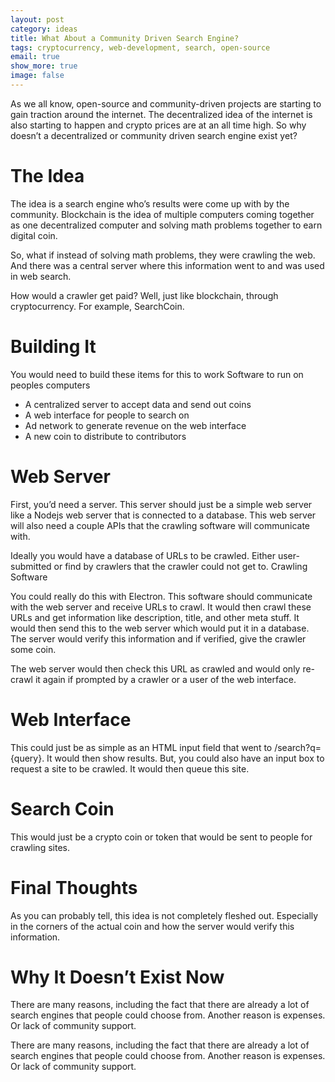 ```yaml
---
layout: post
category: ideas
title: What About a Community Driven Search Engine?
tags: cryptocurrency, web-development, search, open-source
email: true
show_more: true
image: false
---
```


As we all know, open-source and community-driven projects are starting to gain traction around the internet. The decentralized idea of the internet is also starting to happen and crypto prices are at an all time high. So why doesn’t a decentralized or community driven search engine exist yet?

# The Idea

The idea is a search engine who’s results were come up with by the community. Blockchain is the idea of multiple computers coming together as one decentralized computer and solving math problems together to earn digital coin.

So, what if instead of solving math problems, they were crawling the web. And there was a central server where this information went to and was used in web search.

How would a crawler get paid? Well, just like blockchain, through cryptocurrency. For example, SearchCoin.

# Building It

You would need to build these items for this to work Software to run on peoples computers

* A centralized server to accept data and send out coins
* A web interface for people to search on
* Ad network to generate revenue on the web interface
* A new coin to distribute to contributors

# Web Server

First, you’d need a server. This server should just be a simple web server like a Nodejs web server that is connected to a database. This web server will also need a couple APIs that the crawling software will communicate with.

Ideally you would have a database of URLs to be crawled. Either user-submitted or find by crawlers that the crawler could not get to. Crawling Software

You could really do this with Electron. This software should communicate with the web server and receive URLs to crawl. It would then crawl these URLs and get information like description, title, and other meta stuff. It would then send this to the web server which would put it in a database. The server would verify this information and if verified, give the crawler some coin.

The web server would then check this URL as crawled and would only re-crawl it again if prompted by a crawler or a user of the web interface.

# Web Interface

This could just be as simple as an HTML input field that went to /search?q={query}. It would then show results. But, you could also have an input box to request a site to be crawled. It would then queue this site.

# Search Coin

This would just be a crypto coin or token that would be sent to people for crawling sites.

# Final Thoughts

As you can probably tell, this idea is not completely fleshed out. Especially in the corners of the actual coin and how the server would verify this information.

# Why It Doesn’t Exist Now

There are many reasons, including the fact that there are already a lot of search engines that people could choose from. Another reason is expenses. Or lack of community support.

There are many reasons, including the fact that there are already a lot of search engines that people could choose from. Another reason is expenses. Or lack of community support.

